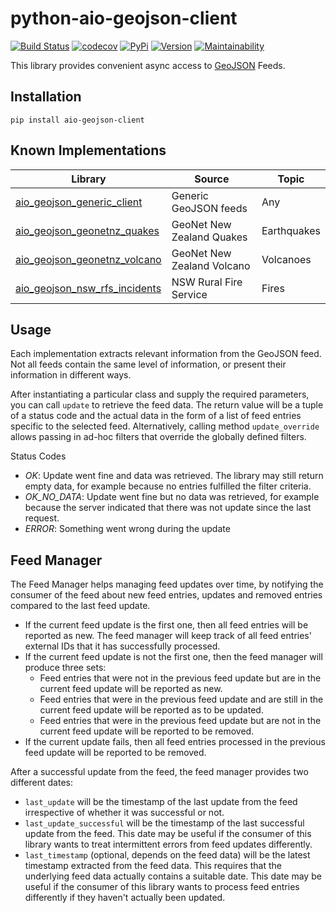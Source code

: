# python-aio-geojson-client

[![Build Status](https://github.com/exxamalte/python-aio-geojson-client/workflows/CI/badge.svg?branch=master)](https://github.com/exxamalte/python-aio-geojson-client/actions?workflow=CI)
[![codecov](https://codecov.io/gh/exxamalte/python-aio-geojson-client/branch/master/graph/badge.svg?token=FHM8U3HT33)](https://codecov.io/gh/exxamalte/python-aio-geojson-client)
[![PyPi](https://img.shields.io/pypi/v/aio-geojson-client.svg)](https://pypi.python.org/pypi/aio-geojson-client)
[![Version](https://img.shields.io/pypi/pyversions/aio-geojson-client.svg)](https://pypi.python.org/pypi/aio-geojson-client)
[![Maintainability](https://api.codeclimate.com/v1/badges/4f7b12fe27fc845b5712/maintainability)](https://codeclimate.com/github/exxamalte/python-aio-geojson-client/maintainability)

This library provides convenient async access to 
[GeoJSON](https://tools.ietf.org/html/rfc7946) Feeds.

## Installation
`pip install aio-geojson-client`

## Known Implementations

| Library  | Source  | Topic  |
|----------|---------|--------|
| [aio_geojson_generic_client](https://github.com/exxamalte/python-aio-geojson-generic-client)       | Generic GeoJSON feeds      | Any         |
| [aio_geojson_geonetnz_quakes](https://github.com/exxamalte/python-aio-geojson-geonetnz-quakes)     | GeoNet New Zealand Quakes  | Earthquakes |
| [aio_geojson_geonetnz_volcano](https://github.com/exxamalte/python-aio-geojson-geonetnz-volcano)   | GeoNet New Zealand Volcano | Volcanoes   |
| [aio_geojson_nsw_rfs_incidents](https://github.com/exxamalte/python-aio-geojson-nsw-rfs-incidents) | NSW Rural Fire Service     | Fires       |


## Usage
Each implementation extracts relevant information from the GeoJSON feed. Not 
all feeds contain the same level of information, or present their information 
in different ways.

After instantiating a particular class and supply the required parameters, you 
can call `update` to retrieve the feed data. The return value will be a tuple 
of a status code and the actual data in the form of a list of feed entries 
specific to the selected feed.
Alternatively, calling method `update_override` allows passing in ad-hoc filters
that override the globally defined filters.

Status Codes
* _OK_: Update went fine and data was retrieved. The library may still 
  return empty data, for example because no entries fulfilled the filter 
  criteria.
* _OK_NO_DATA_: Update went fine but no data was retrieved, for example 
  because the server indicated that there was not update since the last request.
* _ERROR_: Something went wrong during the update

## Feed Manager

The Feed Manager helps managing feed updates over time, by notifying the 
consumer of the feed about new feed entries, updates and removed entries 
compared to the last feed update.

* If the current feed update is the first one, then all feed entries will be 
  reported as new. The feed manager will keep track of all feed entries' 
  external IDs that it has successfully processed.
* If the current feed update is not the first one, then the feed manager will 
  produce three sets:
  * Feed entries that were not in the previous feed update but are in the 
    current feed update will be reported as new.
  * Feed entries that were in the previous feed update and are still in the 
    current feed update will be reported as to be updated.
  * Feed entries that were in the previous feed update but are not in the 
    current feed update will be reported to be removed.
* If the current update fails, then all feed entries processed in the previous
  feed update will be reported to be removed.

After a successful update from the feed, the feed manager provides two
different dates:

* `last_update` will be the timestamp of the last update from the feed 
  irrespective of whether it was successful or not.
* `last_update_successful` will be the timestamp of the last successful update 
  from the feed. This date may be useful if the consumer of this library wants 
  to treat intermittent errors from feed updates differently.
* `last_timestamp` (optional, depends on the feed data) will be the latest 
  timestamp extracted from the feed data. 
  This requires that the underlying feed data actually contains a suitable 
  date. This date may be useful if the consumer of this library wants to 
  process feed entries differently if they haven't actually been updated.
